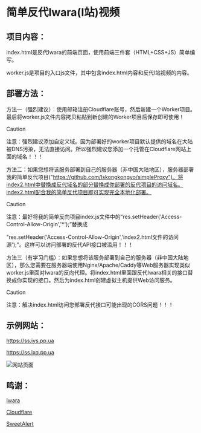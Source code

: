 # 简单反代Iwara(I站)视频

## 项目内容：

index.html是反代Iwara的前端页面，使用前端三件套（HTML+CSS+JS）简单编写。

worker.js是项目的入口js文件，其中包含index.html内容和反代I站视频的内容。

## 部署方法：

方法一（强烈建议）：使用邮箱注册Cloudflare账号，然后新建一个Worker项目。最后将worker.js文件内容拷贝粘贴到新创建的Worker项目后保存即可使用！

> [!CAUTION]
>
> 注意：强烈建议添加自定义域。因为部署好的worker项目默认提供的域名在大陆被DNS污染，无法直接访问。所以强烈建议您添加一个托管在Cloudflare网站上面的域名！！！

方法二：如果您想将该服务部署到自己的服务器（非中国大陆地区），服务器部署我的简单反代项目("https://github.com/Iskongkongyo/simpleProxy")。将index2.html中替换成反代域名的部分替换成你部署的反代项目的访问域名。index2.html配合我的简单反代项目即可实现完全本地化部署。

> [!CAUTION]
>
> 注意：最好将我的简单反向项目index.js文件中的“res.setHeader('Access-Control-Allow-Origin','*');”替换成
>
> "res.setHeader('Access-Control-Allow-Origin','index2.html文件的访问源');"。这样可以访问部署的反代API接口被滥用！！！

方法三（有学习门槛）：如果您想将该服务部署到自己的服务器（非中国大陆地区），那么您需要在服务器端使用Nginx/Apache/Caddy等Web服务器实现类似worker.js里面对Iwara的反向代理。将index.html里面跟反代Iwara相关的接口替换成你实现的接口。然后为index.html创建虚拟主机提供Web访问服务。

> [!CAUTION]
>
> 注意：解决index.html访问您部署反代接口可能出现的CORS问题！！！

## 示例网站：

https://ss.iys.pp.ua

https://ss.ixq.pp.ua

![网站页面](https://files.catbox.moe/3on5gp.png)

## 鸣谢：

[Iwara](https://www.iwara.tv)

[Cloudflare](https://www.cloudflare.com/)

[SweetAlert](https://sweetalert.js.org/)

